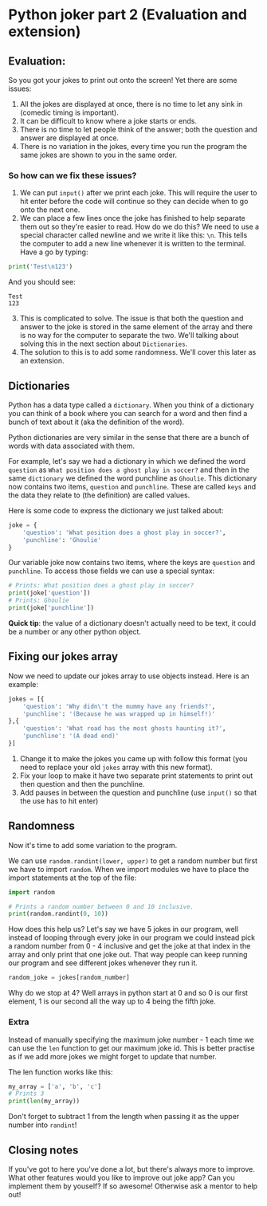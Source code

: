 # Python joker part 2 (Evaluation and extension)

## Evaluation:

So you got your jokes to print out onto the screen! Yet there are some issues:
1. All the jokes are displayed at once, there is no time to let any sink in (comedic timing is important).
2. It can be difficult to know where a joke starts or ends.
3. There is no time to let people think of the answer; both the question and answer are displayed at once.
4. There is no variation in the jokes, every time you run the program the same jokes are shown to you in the same order.

### So how can we fix these issues?

1. We can put `input()` after we print each joke. This will require the user to hit enter before the code will continue so they can decide when to go onto the next one.
2. We can place a few lines once the joke has finished to help separate them out so they're easier to read. How do we do this? We need to use a special character called newline and we write it like this: `\n`. This tells the computer to add a new line whenever it is written to the terminal. Have a go by typing:
```python
print('Test\n123')
```
And you should see:
```
Test
123
```

3. This is complicated to solve. The issue is that both the question and answer to the joke is stored in the same element of the array and there is no way for the computer to separate the two. We'll talking about solving this in the next section about `Dictionaries`.
4. The solution to this is to add some randomness. We'll cover this later as an extension.

## Dictionaries

Python has a data type called a `dictionary`. When you think of a dictionary you can think of a book where you can search for a word and then find a bunch of text about it (aka the definition of the word).

Python dictionaries are very similar in the sense that there are a bunch of words with data associated with them.

For example, let's say we had a dictionary in which we defined the word `question` as `What position does a ghost play in soccer?` and then in the same `dictionary` we defined the word punchline as `Ghoulie`. This dictionary now contains two items, `question` and `punchline`. These are called `keys` and the data they relate to (the definition) are called values.

Here is some code to express the dictionary we just talked about:

```python
joke = {
    'question': 'What position does a ghost play in soccer?',
    'punchline': 'Ghoulie'
}
```

Our variable joke now contains two items, where the keys are `question` and `punchline`.
To access those fields we can use a special syntax:
```python
# Prints: What position does a ghost play in soccer?
print(joke['question'])
# Prints: Ghoulie
print(joke['punchline'])
```

**Quick tip**: the value of a dictionary doesn't actually need to be text, it could be a number or any other python object.

## Fixing our jokes array
Now we need to update our jokes array to use objects instead. Here is an example:
```python
jokes = [{
    'question': 'Why didn\'t the mummy have any friends?',
    'punchline': '(Because he was wrapped up in himself!)'
},{
    'question': 'What road has the most ghosts haunting it?',
    'punchline': '(A dead end)'
}]
```

1. Change it to make the jokes you came up with follow this format (you need to replace your old `jokes` array with this new format).
2. Fix your loop to make it have two separate print statements to print out then question and then the punchline.
3. Add pauses in between the question and punchline (use `input()` so that the use has to hit enter)

## Randomness

Now it's time to add some variation to the program.

We can use `random.randint(lower, upper)` to get a random number but first we have to import `random`. When we import modules we have to place the import statements at the top of the file:
```python
import random

# Prints a random number between 0 and 10 inclusive.
print(random.randint(0, 10))
```

How does this help us?
Let's say we have 5 jokes in our program, well instead of looping through every joke in our program we could instead pick a random number from 0 - 4 inclusive and get the joke at that index in the array and only print that one joke out. That way people can keep running our program and see different jokes whenever they run it.

```python
random_joke = jokes[random_number]
```

Why do we stop at 4?
Well arrays in python start at 0 and so 0 is our first element, 1 is our second all the way up to 4 being the fifth joke.

### Extra
Instead of manually specifying the maximum joke number - 1 each time we can use the `len` function to get our maximum joke id. This is better practise as if we add more jokes we might forget to update that number.

The len function works like this:
```python
my_array = ['a', 'b', 'c']
# Prints 3
print(len(my_array))
```

Don't forget to subtract 1 from the length when passing it as the upper number into `randint`!

## Closing notes

If you've got to here you've done a lot, but there's always more to improve. What other features would you like to improve out joke app? Can you implement them by youself? If so awesome! Otherwise ask a mentor to help out!
